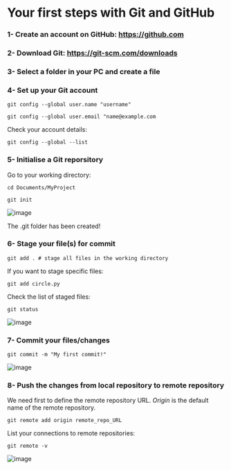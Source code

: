 # Your first steps with Git and GitHub


### 1- Create an account on GitHub: https://github.com <br>
### 2- Download Git: https://git-scm.com/downloads <br>
### 3- Select a folder in your PC and create a file <br>
### 4- Set up your Git account <br>
```
git config --global user.name "username"
```
```
git config --global user.email "name@example.com
```
Check your account details:
```
git config --global --list
```
### 5- Initialise a Git reporsitory <br>
Go to your working directory:
```
cd Documents/MyProject
```
```
git init
```
![image](https://user-images.githubusercontent.com/83605634/117583224-e7f8f880-b0fd-11eb-83f1-65921037c324.png)

The .git folder has been created!
### 6- Stage your file(s) for commit
```
git add . # stage all files in the working directory
```
If you want to stage specific files:
```
git add circle.py
```
Check the list of staged files:
```
git status
```
![image](https://user-images.githubusercontent.com/83605634/117582988-b6336200-b0fc-11eb-87d9-4ffad9592c87.png)
### 7- Commit your files/changes
```
git commit -m "My first commit!"
```
![image](https://user-images.githubusercontent.com/83605634/117583519-7457eb00-b0ff-11eb-8f6a-bfe9d31b0b2e.png)
### 8- Push the changes from local repository to remote repository
We need first to define the remote repository URL.
<em>Origin</em> is the default name of the remote repository.
```
git remote add origin remote_repo_URL
```
List your connections to remote repositories:
```
git remote -v
```
![image](https://user-images.githubusercontent.com/83605634/117583816-2e038b80-b101-11eb-9e02-df9d66ffb57c.png)

